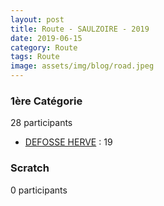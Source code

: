 ```yaml
---
layout: post
title: Route - SAULZOIRE - 2019
date: 2019-06-15
category: Route
tags: Route
image: assets/img/blog/road.jpeg
---
```


### 1ère Catégorie
28 participants
- [DEFOSSE HERVE](https://teamspecializedlille.github.io/works/defosseherve) : 19

### Scratch
0 participants
